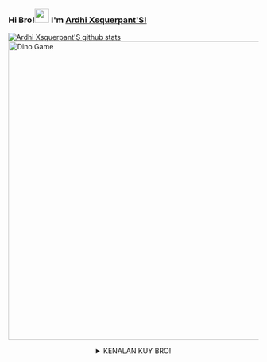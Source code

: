 ### Hi Bro!<img src="https://github.com/TheDudeThatCode/TheDudeThatCode/blob/master/Assets/Hi.gif" width="29px"> I'm [Ardhi Xsquerpant'S!](https://github.com/ardhixsquerpants/)
[![Ardhi Xsquerpant'S github stats](https://github-readme-stats.vercel.app/api?username=ardhixsquerpants&show_icons=true&hide_border=true&hide=issues)](https://github.com/ardhixsquerpants)
<br>
<img src="https://github.com/TheDudeThatCode/TheDudeThatCode/blob/master/Assets/dino.gif" alt="Dino Game" width="600" />
<br>
<div align="center">
 <details>
 <summary> KENALAN KUY BRO!</summary>

 👤 *Ardhi Xsquerpant'S* 👤

[@ardhixsquerpants](https://github.com/ardhixsquerpants)

[![Instagram Badge](https://img.shields.io/badge/-Instagram-e4405f?style=flat-square&logo=Instagram&logoColor=white)](https://www.instagram.com/ardhixsquerpants/)
[![Website Badge](https://img.shields.io/badge/Website-3b5998?style=flat-square&logo=google-chrome&logoColor=white)](https://ardhixsquerpants.phpnet.us/)
[![Telegram Badge](https://img.shields.io/badge/-Telegram-0088cc?style=flat-square&logo=Telegram&logoColor=white)](https://t.me/ardhixsquerpants)
[![Whatsapp Badge](https://img.shields.io/badge/-Whatsapp-%808080?style=flat-square&logo=Whatsapp&logoColor=white)](https://wa.me/6288294052009)

 
</details>
</div>
<!--
**ardhixsquerpants/ArdhiXsquerpantS** is a ✨ _special_ ✨ repository because its `README.md` (this file) appears on your GitHub profile.

Here are some ideas to get you started:

- 🔭 I’m currently working on ...
- 🌱 I’m currently learning ...
- 👯 I’m looking to collaborate on ...
- 🤔 I’m looking for help with ...
- 💬 Ask me about ...
- 📫 How to reach me: ...
- 😄 Pronouns: ...
- ⚡ Fun fact: ...
-->
